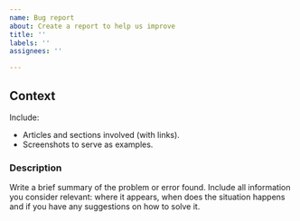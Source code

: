 ```yaml
---
name: Bug report
about: Create a report to help us improve
title: ''
labels: ''
assignees: ''

---
```


<!---This space is exclusive for malfunction problems, errors or improvement ideas for Mercado Pago developers website. I.e., if you find a button that isn’t working..-->

<!--- If you are experiencing problems with the integration of any product documented in the developer site, we suggest contacting [the oficial developer support](mercadopago.com.ar/developers/es/support)-->
 
## Context
Include:
- Articles and sections involved (with links).
- Screenshots to serve as examples.

### Description
Write a brief summary of the problem or error found. Include all information you consider relevant: where it appears, when does the situation happens and if you have any suggestions on how to solve it.

